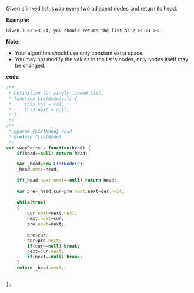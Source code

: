 Given a linked list, swap every two adjacent nodes and return its head.

**Example:**
```
Given 1->2->3->4, you should return the list as 2->1->4->3.
```
**Note:**

* Your algorithm should use only constant extra space.
* You may not modify the values in the list's nodes, only nodes itself may be changed.


**code**

```js
/**
 * Definition for singly-linked list.
 * function ListNode(val) {
 *     this.val = val;
 *     this.next = null;
 * }
 */
/**
 * @param {ListNode} head
 * @return {ListNode}
 */
var swapPairs = function(head) {
    if(head==null) return head;

    var _head=new ListNode(0);
    _head.next=head;
    
    if(_head.next.next==null) return head;
    
    var pre=_head,cur=pre.next,next=cur.next;
   
    while(true)
    {
        cur.next=next.next;
        next.next=cur;
        pre.next=next;
        
        pre=cur;
        cur=pre.next;
        if(cur==null) break;
        next=cur.next; 
        if(next==null) break;
    }
    return _head.next;
    
    
};
```